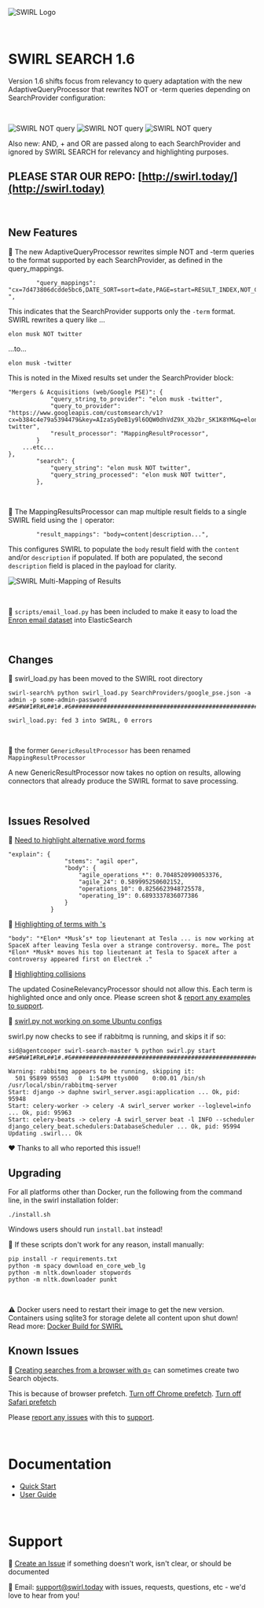 ![SWIRL Logo](./images/swirl_logo_notext_200.jpg)

<br/>

# SWIRL SEARCH 1.6

Version 1.6 shifts focus from relevancy to query adaptation with the new AdaptiveQueryProcessor that rewrites NOT or -term queries depending on SearchProvider configuration:

<br/>

![SWIRL NOT query](./images/swirl_NOT_query.png)
![SWIRL NOT query](./images/swirl_aqp_rewrote.png)
![SWIRL NOT query](./images/swirl_km_NOT_practice.png)

Also new: AND, + and OR are passed along to each SearchProvider and ignored by SWIRL SEARCH for relevancy and highlighting purposes.

## PLEASE STAR OUR REPO: [http://swirl.today/](http://swirl.today)

<br/>

## New Features

:small_blue_diamond: The new AdaptiveQueryProcessor rewrites simple NOT and -term queries to the format supported by each SearchProvider, as defined in the query_mappings. 

```
        "query_mappings": "cx=7d473806dcdde5bc6,DATE_SORT=sort=date,PAGE=start=RESULT_INDEX,NOT_CHAR=-",
```

This indicates that the SearchProvider supports only the ```-term``` format. SWIRL rewrites a query like ...

```
elon musk NOT twitter
```

...to...

```
elon musk -twitter
```

This is noted in the Mixed results set under the SearchProvider block:

```
"Mergers & Acquisitions (web/Google PSE)": {
            "query_string_to_provider": "elon musk -twitter",
            "query_to_provider": "https://www.googleapis.com/customsearch/v1?cx=b384c4e79a5394479&key=AIzaSyDeB1y9l6OQW0dhVdZ9X_Xb2br_SK1K8YM&q=elon+musk+-twitter",
            "result_processor": "MappingResultProcessor",
        }
    ...etc...
},
        "search": {
            "query_string": "elon musk NOT twitter",
            "query_string_processed": "elon musk NOT twitter",
        },
```

<br/>

:small_blue_diamond: The MappingResultsProcessor can map multiple result fields to a single SWIRL field using the ```|``` operator:

```
        "result_mappings": "body=content|description...",

```

This configures SWIRL to populate the ```body``` result field with the ```content``` and/or ```description``` if populated. If both are populated, the second ```description``` field is placed in the payload for clarity.

![SWIRL Multi-Mapping of Results](./images/swirl_multi_mapping.png)

<br/>

:small_blue_diamond: ```scripts/email_load.py``` has been included to make it easy to load the [Enron email dataset]() into ElasticSearch

<br/>

## Changes

:small_blue_diamond: swirl_load.py has been moved to the SWIRL root directory

```
swirl-search% python swirl_load.py SearchProviders/google_pse.json -a admin -p some-admin-password
##S#W#I#R#L##1#.#6##############################################################

swirl_load.py: fed 3 into SWIRL, 0 errors
```

<br/>

:small_blue_diamond: the former ```GenericResultProcessor``` has been renamed ```MappingResultProcessor```

A new GenericResultProcessor now takes no option on results, allowing connectors that already produce the SWIRL format to save processing.

<br/>

## Issues Resolved

:small_blue_diamond: [Need to highlight alternative word forms](https://github.com/sidprobstein/swirl-search/issues/34)

```
"explain": {
                "stems": "agil oper",
                "body": {
                    "agile_operations_*": 0.7048520990053376,
                    "agile_24": 0.589995250602152,
                    "operations_10": 0.8256623948725578,
                    "operating_19": 0.6893337836077386
                }
            }
```

:small_blue_diamond: [Highlighting of terms with 's](https://github.com/sidprobstein/swirl-search/issues/44) 

```
"body": "*Elon* *Musk’s* top lieutenant at Tesla ... is now working at SpaceX after leaving Tesla over a strange controversy. more… The post *Elon* *Musk* moves his top lieutenant at Tesla to SpaceX after a controversy appeared first on Electrek ."
```

:small_blue_diamond: [Highlighting collisions](https://github.com/sidprobstein/swirl-search/issues/38) 

The updated CosineRelevancyProcessor should not allow this. Each term is highlighted once and only once. Please screen shot & [report any examples to support](#support).

:small_blue_diamond: [swirl.py not working on some Ubuntu configs](https://github.com/sidprobstein/swirl-search/issues/47)

swirl.py now checks to see if rabbitmq is running, and skips it if so:

```
sid@agentcooper swirl-search-master % python swirl.py start
##S#W#I#R#L##1#.#6##############################################################

Warning: rabbitmq appears to be running, skipping it:
  501 95899 95503   0  1:54PM ttys000    0:00.01 /bin/sh /usr/local/sbin/rabbitmq-server
Start: django -> daphne swirl_server.asgi:application ... Ok, pid: 95948
Start: celery-worker -> celery -A swirl_server worker --loglevel=info ... Ok, pid: 95963
Start: celery-beats -> celery -A swirl_server beat -l INFO --scheduler django_celery_beat.schedulers:DatabaseScheduler ... Ok, pid: 95994
Updating .swirl... Ok
```

:heart: Thanks to all who reported this issue!!

## Upgrading

For all platforms other than Docker, run the following from the command line, in the swirl installation folder:

```
./install.sh
```

Windows users should run ```install.bat``` instead!

:key: If these scripts don't work for any reason, install manually:

```
pip install -r requirements.txt
python -m spacy download en_core_web_lg
python -m nltk.downloader stopwords
python -m nltk.downloader punkt
```

<br/>

:warning: Docker users need to restart their image to get the new version. Containers using sqlite3 for storage delete all content upon shut down! Read more: [Docker Build for SWIRL](https://github.com/sidprobstein/swirl-search/blob/main/docs/DOCKER_BUILD.md)

## Known Issues

:small_blue_diamond: [Creating searches from a browser with q=](https://github.com/sidprobstein/swirl-search/wiki/2.-User-Guide#creating-a-search-object-with-the-q-url-parameter) can sometimes create two Search objects. 

This is because of browser prefetch. [Turn off Chrome prefetch](https://www.technipages.com/google-chrome-prefetch). [Turn off Safari prefetch](https://stackoverflow.com/questions/29214246/how-to-turn-off-safaris-prefetch-feature)

Please [report any issues](https://github.com/sidprobstein/swirl-search/issues/) with this to [support](#support).

<br/>

# Documentation

* [Quick Start](https://github.com/sidprobstein/swirl-search/wiki/1.-Quick-Start)
* [User Guide](https://github.com/sidprobstein/swirl-search/wiki/2.-User-Guide)

<br/>

# Support

:small_blue_diamond: [Create an Issue](https://github.com/sidprobstein/swirl-search/issues) if something doesn't work, isn't clear, or should be documented

:small_blue_diamond: Email: [support@swirl.today](mailto:support@swirl.today) with issues, requests, questions, etc - we'd love to hear from you!
